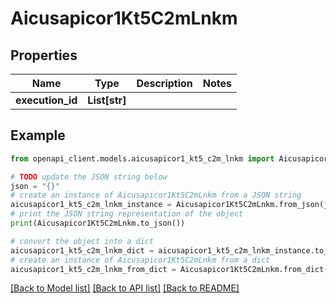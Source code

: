 # Aicusapicor1Kt5C2mLnkm


## Properties

Name | Type | Description | Notes
------------ | ------------- | ------------- | -------------
**execution_id** | **List[str]** |  | 

## Example

```python
from openapi_client.models.aicusapicor1_kt5_c2m_lnkm import Aicusapicor1Kt5C2mLnkm

# TODO update the JSON string below
json = "{}"
# create an instance of Aicusapicor1Kt5C2mLnkm from a JSON string
aicusapicor1_kt5_c2m_lnkm_instance = Aicusapicor1Kt5C2mLnkm.from_json(json)
# print the JSON string representation of the object
print(Aicusapicor1Kt5C2mLnkm.to_json())

# convert the object into a dict
aicusapicor1_kt5_c2m_lnkm_dict = aicusapicor1_kt5_c2m_lnkm_instance.to_dict()
# create an instance of Aicusapicor1Kt5C2mLnkm from a dict
aicusapicor1_kt5_c2m_lnkm_from_dict = Aicusapicor1Kt5C2mLnkm.from_dict(aicusapicor1_kt5_c2m_lnkm_dict)
```
[[Back to Model list]](../README.md#documentation-for-models) [[Back to API list]](../README.md#documentation-for-api-endpoints) [[Back to README]](../README.md)


